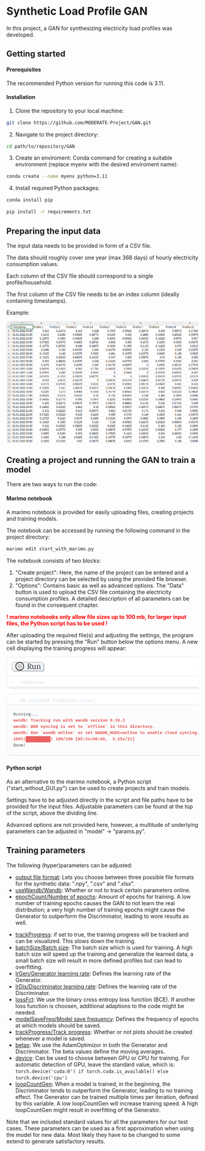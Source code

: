 
# Synthetic Load Profile GAN

In this project, a GAN for synthesizing electricity load profiles was developed.



## Getting started

#### Prerequisites

The recommended Python version for running this code is 3.11.

#### Installation

1) Clone the repository to your local machine:

```sh
git clone https://github.com/MODERATE-Project/GAN.git
```

2) Navigate to the project directory:

```sh
cd path/to/repository/GAN
```

3) Create an enviroment:
    Conda command for creating a suitable environment (replace myenv with the desired enviroment name):

```sh
conda create --name myenv python=3.11
```

4) Install required Python packages:

```sh
conda install pip
```

```sh
pip install -r requirements.txt
```



## Preparing the input data

The input data needs to be provided in form of a CSV file.

The data should roughly cover one year (max 368 days) of hourly electricity consumption values.

Each column of the CSV file should correspond to a single profile/household.

The first column of the CSV file needs to be an index column (ideally containing timestamps).

Example:

![Example_CSV_structure](\readme\Example_CSV_structure.png)



## Creating a project and running the GAN to train a model

There are two ways to run the code:

#### Marimo notebook

A marimo notebook is provided for easily uploading files, creating projects and training models.

The notebook can be accessed by running the following command in the project directory:

```sh
marimo edit start_with_marimo.py
```

The notebook consists of two blocks:

1. "Create project": Here, the name of the project can be entered and a project directory can be selected by using the provided file browser.
2. "Options": Contains basic as well as advanced options. The "Data" button is used to upload the CSV file containing the electricity consumption profiles. A detailed description of all parameters can be found in the consequent chapter.

<span style='color:red'>**! marimo notebooks only allow file sizes up to 100 mb, for larger input files, the Python script has to be used !**</span>

After uploading the required file(s) and adjusting the settings, the program can be started by pressing the "Run" button below the options menu. A new cell displaying the training progress will appear:

![Marimo_Run](\readme\Marimo_Run.png)

#### Python script

As an alternative to the marimo notebook, a Python script ("start_without_GUI.py") can be used to create projects and train models.

Settings have to be adjusted directly in the script and file paths have to be provided for the input files. Adjustable parameters can be found at the top of the script, above the dividing line.

Advanced options are not provided here, however, a multitude of underlying parameters can be adjusted in "model" → "params.py".



## Training parameters

The following (hyper)parameters can be adjusted:

* <ins>output file format</ins>: Lets you choose between three possible file formats for the synthetic data: ".npy", ".csv" and ".xlsx".
* <ins>useWandb/Wandb</ins>: Whether or not to track certain parameters online.
* <ins>epochCount/Number of epochs</ins>: Amount of epochs for training. A low number of training epochs causes the GAN to not learn the real distribution; a very high number of training epochs might cause the Generator to outperform the Discriminator, leading to wore results as well.

- <ins>trackProgress</ins>: if set to true, the training progress will be tracked and can be visualized. This slows down the training.
- <ins>batchSize/Batch size</ins>: The batch size which is used for training. A high batch size will speed up the training and generalize the learned data, a small batch size will result in more defined profiles but can lead to overfitting.
- <ins>lrGen/Generator learning rate</ins>: Defines the learning rate of the Generator.
- <ins>lrDis/Discriminator learning rate</ins>: Defines the learning rate of the Discriminator.
- <ins>lossFct</ins>: We use the binary cross entropy loss function (BCE). If another loss function is choosen, additional adaptions to the code might be needed.
- <ins>modelSaveFreq/Model save frequency</ins>: Defines the frequency of epochs at which models should be saved.
- <ins>trackProgress/Track progress</ins>: Whether or not plots should be created whenever a model is saved.
- <ins>betas</ins>: We use the AdamOptimizor in both the Generator and Discriminator. The beta values define the moving averages.
- <ins>device</ins>: Can be used to choose between GPU or CPU for training. For automatic detection of GPU, leave the standard value, which is: ```torch.device('cuda:0') if torch.cuda.is_available() else torch.device('cpu')```
- <ins>loopCountGen</ins>: When a model is trained, in the beginning, the Discriminator tends to outperform the Generator, leading to no training effect. The Generator can be trained multiple times per iteration, defined by this variable. A low loopCountGen will increase training speed. A high loopCountGen might result in overfitting of the Generator.

Note that we included standard values for all the parameters for our test cases. These parameters can be used as a first approximation when using the model for new data. Most likely they have to be changed to some extend to generate satisfactory results.
